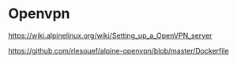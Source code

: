 # Openvpn

https://wiki.alpinelinux.org/wiki/Setting_up_a_OpenVPN_server

https://github.com/rlesouef/alpine-openvpn/blob/master/Dockerfile
